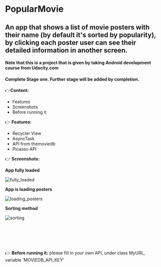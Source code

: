# PopularMovie

## An app that shows a list of movie posters with their name (by default it's sorted by popularity), by clicking each poster user can see their detailed information in another screen.
#### Note that this is a project that is given by taking Android development course from Udacity.com
#### Complete Stage one. Further stage will be added by completion.
:point_right:**Content:**
- Features
- Screenshots
- Before running it

:point_right: **Features:**
- Recycler View
- AsyncTask
- API from themoviedb
- Picasso API

:point_right: **Screenshots:**

**App fully loaded**

![fully_loaded](../master/full_loaded.jpg)

**App is loading posters**

![loading_posters](../master/loading_image.jpg)

**Sorting method**

![sorting](../master/sorting.png)

<br /><br /><br /><br />

:point_right: **Before running it:** please fill in your own API, under class MyURL, variable 'MOVIEDB_API_KEY'
